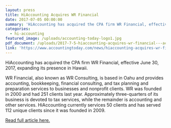 ```yaml
---
layout: press
title: HiAccounting Acquires WR Financial
date: 2017-07-05 00:00:00
summary: 'HiAccounting has acquired the CPA firm WR Financial, effective June 30, 2017, expanding its presence in Hawaii.'
categories:
  - hi-accounting
featured_image: /uploads/accounting-today-logo1.jpg
pdf_document: /uploads/2017-7-5-hiaccounting-acquires-wr-financial---accounting-today.pdf
link: 'https://www.accountingtoday.com/news/hiaccounting-acquires-wr-financial'
---
```



HiAccounting has acquired the CPA firm WR Financial, effective June 30, 2017, expanding its presence in Hawaii.

WR Financial, also known as WR Consulting, is based in Oahu and provides accounting, bookkeeping, financial consulting, and tax planning and preparation services to businesses and nonprofit clients. WR was founded in 2000 and had 251 clients last year. Approximately three-quarters of its business is devoted to tax services, while the remainder is accounting and other services. HiAccounting currently services 50 clients and has served 112 unique clients since it was founded in 2009.

[Read full article here.](https://www.accountingtoday.com/news/hiaccounting-acquires-wr-financial)